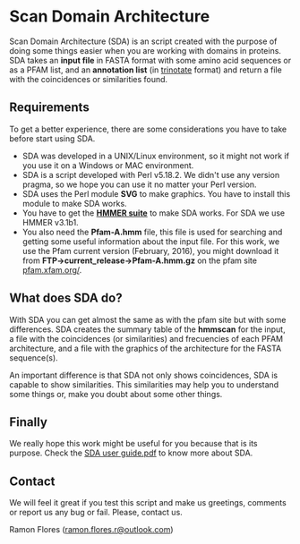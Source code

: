 # Scan Domain Architecture

Scan Domain Architecture (SDA) is an script created with the purpose of doing some things easier when you are working with domains in proteins. SDA takes an **input file** in FASTA format with some amino acid sequences or as a PFAM list, and an **annotation list** (in [trinotate][1] format) and return a file with the coincidences or similarities found.


## Requirements
To get a better experience, there are some considerations you have to take before start using SDA.

* SDA was developed in a UNIX/Linux environment, so it might not work if you use it on a Windows or MAC environment.
* SDA is a script developed with Perl v5.18.2. We didn't use any version pragma, so we hope you can use it no matter your Perl  version.
* SDA uses the Perl module **SVG** to make graphics. You have to install this module to make SDA works.
* You have to get the [**HMMER suite**][2] to make SDA works. For SDA we use HMMER v3.1b1.
* You also need the **Pfam-A.hmm** file, this file is used for searching and getting some useful information about the input file. For this work, we use the Pfam current version (February, 2016), you might download it from **FTP->current_release->Pfam-A.hmm.gz** on the pfam site [pfam.xfam.org/][3].


## What does SDA do?
With SDA you can get almost the same as with the pfam site but with some differences. SDA creates the summary table of the **hmmscan** for the input, a file with the coincidences (or similarities) and frecuencies of each PFAM architecture, and a file with the graphics of the architecture for the FASTA sequence(s).

An important difference is that SDA not only shows coincidences, SDA is capable to show similarities. This similarities may help you to understand some things or, make you doubt about some other things.


## Finally
We really hope this work might be useful for you because that is its purpose. Check the [SDA user guide.pdf](https://github.com/ramonflores/SDA/blob/master/SDA%20user%20guide.pdf) to know more about SDA.



## Contact
We will feel it great if you test this script and make us greetings, comments or report us any bug or fail. Please, contact us.

Ramon Flores (ramon.flores.r@outlook.com)

[1]: http://trinotate.github.io/
[2]: http://hmmer.org/
[3]: http://pfam.xfam.org/
